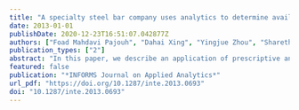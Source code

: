 ```yaml
---
title: "A specialty steel bar company uses analytics to determine available-to-promise dates"
date: 2013-01-01
publishDate: 2020-12-23T16:51:07.042877Z
authors: ["Foad Mahdavi Pajouh", "Dahai Xing", "Yingjue Zhou", "Sharethram Hariharan", "Balabhaskar Balasundaram", "Tieming Liu", "Ramesh Sharda"]
publication_types: ["2"]
abstract: "In this paper, we describe an application of prescriptive analytics to enhance data-driven decision making at a specialty steel bar products supplier and manufacturer in North America. As part of the company's daily business, it must make available-to-promise (ATP) decisions, which determine in real time the dates by which it can promise delivery of products that customers requested during the quotation stage. Previously, a salesperson had to make such decisions by analyzing reports on available inventory. To support these ATP decisions, we developed a real-time decision support system (DSS) to find an optimal assignment of the available inventory and to support additional what-if analysis. The DSS uses a suite of mixed-integer programming models and commercial software to solve the models. The company has incorporated the DSS into its enterprise resource planning system to seamlessly facilitate its use of business analytics. "
featured: false
publication: "*INFORMS Journal on Applied Analytics*"
url_pdf: "https://doi.org/10.1287/inte.2013.0693"
doi: "10.1287/inte.2013.0693"
---
```

